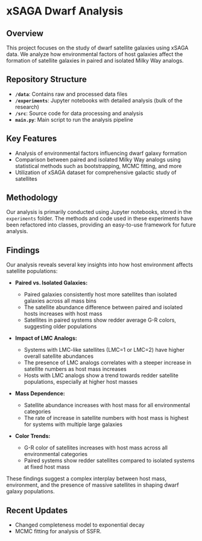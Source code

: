 # xSAGA Dwarf Analysis

## Overview

This project focuses on the study of dwarf satellite galaxies using xSAGA data. We analyze how environmental factors of host galaxies affect the formation of satellite galaxies in paired and isolated Milky Way analogs.

## Repository Structure

- **`/data`**: Contains raw and processed data files
- **`/experiments`**: Jupyter notebooks with detailed analysis (bulk of the research)
- **`/src`**: Source code for data processing and analysis
- **`main.py`**: Main script to run the analysis pipeline

## Key Features

- Analysis of environmental factors influencing dwarf galaxy formation
- Comparison between paired and isolated Milky Way analogs using statistical methods such as bootstrapping, MCMC fitting, and more
- Utilization of xSAGA dataset for comprehensive galactic study of satellites

## Methodology

Our analysis is primarily conducted using Jupyter notebooks, stored in the `experiments` folder. The methods and code used in these experiments have been refactored into classes, providing an easy-to-use framework for future analysis.

## Findings

Our analysis reveals several key insights into how host environment affects satellite populations:

- **Paired vs. Isolated Galaxies:**
  - Paired galaxies consistently host more satellites than isolated galaxies across all mass bins
  - The satellite abundance difference between paired and isolated hosts increases with host mass
  - Satellites in paired systems show redder average G-R colors, suggesting older populations

- **Impact of LMC Analogs:**
  - Systems with LMC-like satellites (LMC=1 or LMC=2) have higher overall satellite abundances
  - The presence of LMC analogs correlates with a steeper increase in satellite numbers as host mass increases
  - Hosts with LMC analogs show a trend towards redder satellite populations, especially at higher host masses

- **Mass Dependence:**
  - Satellite abundance increases with host mass for all environmental categories
  - The rate of increase in satellite numbers with host mass is highest for systems with multiple large galaxies

- **Color Trends:**
  - G-R color of satellites increases with host mass across all environmental categories
  - Paired systems show redder satellites compared to isolated systems at fixed host mass

These findings suggest a complex interplay between host mass, environment, and the presence of massive satellites in shaping dwarf galaxy populations.

## Recent Updates

- Changed completeness model to exponential decay
- MCMC fitting for analysis of SSFR.
